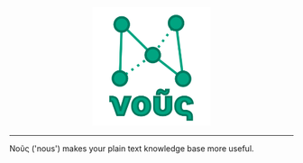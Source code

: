 <div align="center">
  <img src="assets/logo.svg" width=210 />
</div>
<hr />
<p>
  Νοῦς ('nous') makes your plain text knowledge base more useful.
</p>

